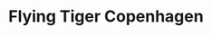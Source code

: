 ---
title: "Flying Tiger Copenhagen"
url: /kingston-upon-thames/flying-tiger-copenhagen/
shop: variety store
---